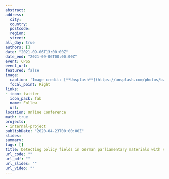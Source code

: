 ```yaml
---
abstract: 
address:
  city: 
  country: 
  postcode: 
  region: 
  street: 
all_day: true
authors: []
date: "2021-09-06T13:00:00Z"
date_end: "2021-09-06T00:00:00Z"
event: CPSS
event_url: 
featured: false
image:
  caption: 'Image credit: [**Unsplash**](https://unsplash.com/photos/bzdhc5b3Bxs)'
  focal_point: Right
links:
- icon: twitter
  icon_pack: fab
  name: Follow
  url: 
location: Online Conference
math: true
projects:
- internal-project
publishDate: "2020-04-23T00:00:00Z"
slides:
summary: 
tags: []
title: Detecting policy fields in German parliamentary materials with Heterogeneous Information Networks and Node Embeddings
url_code: ""
url_pdf: ""
url_slides: ""
url_video: ""
---
```

